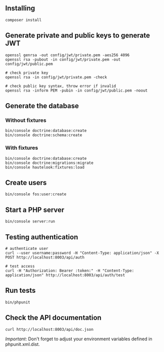 ## Installing

```
composer install
```

## Generate private and public keys to generate JWT

```
openssl genrsa -out config/jwt/private.pem -aes256 4096
openssl rsa -pubout -in config/jwt/private.pem -out config/jwt/public.pem

# check private key
openssl rsa -in config/jwt/private.pem -check

# check public key syntax, throw error if invalid
openssl rsa -inform PEM -pubin -in config/jwt/public.pem -noout
```

## Generate the database

### Without fixtures
```
bin/console doctrine:database:create
bin/console doctrine:schema:create
```

### With fixtures

```
bin/console doctrine:database:create
bin/console doctrine:migrations:migrate
bin/console hautelook:fixtures:load

```

## Create users

```
bin/console fos:user:create
```

## Start a PHP server

```
bin/console server:run
```

## Testing authentication

```
# authenticate user
curl --user username:password -H "Content-Type: application/json" -X POST http://localhost:8003/api/auth

# test access
curl -H "Authorization: Bearer :token:" -H "Content-Type: application/json" http://localhost:8003/api/auth/test
```

## Run tests

```
bin/phpunit
```

## Check the API documentation

```
curl http://localhost:8003/api/doc.json
```

*Important*: Don't forget to adjust your environment variables defined in
phpunit.xml.dist.
